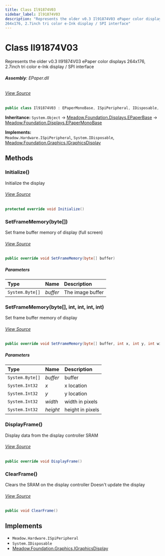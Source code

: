 ```yaml
---
title: Class Il91874V03
sidebar_label: Il91874V03
description: "Represents the older v0.3 Il91874V03 ePaper color displays
264x176, 2.7inch tri color e-Ink display / SPI interface"
---
```

# Class Il91874V03
Represents the older v0.3 Il91874V03 ePaper color displays
264x176, 2.7inch tri color e-Ink display / SPI interface

###### **Assembly**: EPaper.dll
###### [View Source](https://github.com/WildernessLabs/Meadow.Foundation.git/blob/develop/Source/Meadow.Foundation.Peripherals/Displays.ePaper/Driver/Drivers/Il91874V03.cs#L12)
```csharp title="Declaration"
public class Il91874V03 : EPaperMonoBase, ISpiPeripheral, IDisposable, IGraphicsDisplay
```
**Inheritance:** `System.Object` -> [Meadow.Foundation.Displays.EPaperBase](../Meadow.Foundation.Displays/EPaperBase) -> [Meadow.Foundation.Displays.EPaperMonoBase](../Meadow.Foundation.Displays/EPaperMonoBase)

**Implements:**  
`Meadow.Hardware.ISpiPeripheral`, `System.IDisposable`, [Meadow.Foundation.Graphics.IGraphicsDisplay](../Meadow.Foundation.Graphics/IGraphicsDisplay)

## Methods
### Initialize()
Initialize the display
###### [View Source](https://github.com/WildernessLabs/Meadow.Foundation.git/blob/develop/Source/Meadow.Foundation.Peripherals/Displays.ePaper/Driver/Drivers/Il91874V03.cs#L52)
```csharp title="Declaration"
protected override void Initialize()
```
### SetFrameMemory(byte[])
Set frame buffer memory of display (full screen)
###### [View Source](https://github.com/WildernessLabs/Meadow.Foundation.git/blob/develop/Source/Meadow.Foundation.Peripherals/Displays.ePaper/Driver/Drivers/Il91874V03.cs#L145)
```csharp title="Declaration"
public override void SetFrameMemory(byte[] buffer)
```

##### Parameters

| Type | Name | Description |
|:--- |:--- |:--- |
| `System.Byte[]` | *buffer* | The image buffer |

### SetFrameMemory(byte[], int, int, int, int)
Set frame buffer memory of display
###### [View Source](https://github.com/WildernessLabs/Meadow.Foundation.git/blob/develop/Source/Meadow.Foundation.Peripherals/Displays.ePaper/Driver/Drivers/Il91874V03.cs#L158)
```csharp title="Declaration"
public override void SetFrameMemory(byte[] buffer, int x, int y, int width, int height)
```

##### Parameters

| Type | Name | Description |
|:--- |:--- |:--- |
| `System.Byte[]` | *buffer* | buffer |
| `System.Int32` | *x* | x location |
| `System.Int32` | *y* | y location |
| `System.Int32` | *width* | width in pixels |
| `System.Int32` | *height* | height in pixels |

### DisplayFrame()
Display data from the display controller SRAM
###### [View Source](https://github.com/WildernessLabs/Meadow.Foundation.git/blob/develop/Source/Meadow.Foundation.Peripherals/Displays.ePaper/Driver/Drivers/Il91874V03.cs#L229)
```csharp title="Declaration"
public override void DisplayFrame()
```
### ClearFrame()
Clears the SRAM on the display controller
Doesn't update the display
###### [View Source](https://github.com/WildernessLabs/Meadow.Foundation.git/blob/develop/Source/Meadow.Foundation.Peripherals/Displays.ePaper/Driver/Drivers/Il91874V03.cs#L239)
```csharp title="Declaration"
public void ClearFrame()
```

## Implements

* `Meadow.Hardware.ISpiPeripheral`
* `System.IDisposable`
* [Meadow.Foundation.Graphics.IGraphicsDisplay](../Meadow.Foundation.Graphics/IGraphicsDisplay)
